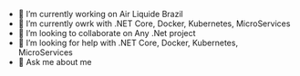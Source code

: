 

- 🔭 I’m currently working on Air Liquide Brazil
- 🌱 I’m currently owrk with .NET Core, Docker, Kubernetes, MicroServices 
- 👯 I’m looking to collaborate on Any .Net project
- 🤔 I’m looking for help with .NET Core, Docker, Kubernetes, MicroServices 
- 💬 Ask me about me



